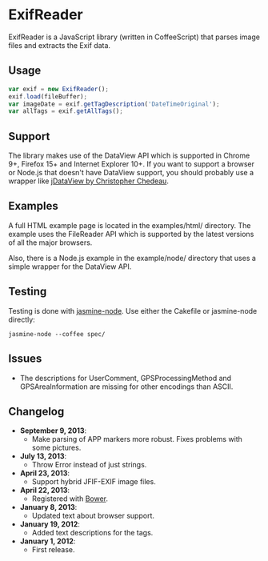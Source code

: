 ExifReader
==========

ExifReader is a JavaScript library (written in CoffeeScript) that parses image files and extracts the Exif data.

Usage
-----

```javascript
var exif = new ExifReader();
exif.load(fileBuffer);
var imageDate = exif.getTagDescription('DateTimeOriginal');
var allTags = exif.getAllTags();
```

Support
-------

The library makes use of the DataView API which is supported in Chrome 9+, Firefox 15+ and Internet Explorer 10+. If you want to support a browser or Node.js that doesn't have DataView support, you should probably use a wrapper like [jDataView by Christopher Chedeau](https://github.com/vjeux/jDataView/).

Examples
--------

A full HTML example page is located in the examples/html/ directory. The example uses the FileReader API which is supported by the latest versions of all the major browsers.

Also, there is a Node.js example in the example/node/ directory that uses a simple wrapper for the DataView API.

Testing
-------

Testing is done with [jasmine-node](https://github.com/mhevery/jasmine-node/). Use either the Cakefile or jasmine-node directly:

    jasmine-node --coffee spec/

Issues
------

* The descriptions for UserComment, GPSProcessingMethod and GPSAreaInformation are missing for other encodings than ASCII.

Changelog
---------

* **September 9, 2013**:
  * Make parsing of APP markers more robust. Fixes problems with some pictures.
* **July 13, 2013**:
  * Throw Error instead of just strings.
* **April 23, 2013**:
  * Support hybrid JFIF-EXIF image files.
* **April 22, 2013**:
  * Registered with [Bower](http://bower.io/).
* **January 8, 2013**:
  * Updated text about browser support.
* **January 19, 2012**:
  * Added text descriptions for the tags.
* **January 1, 2012**:
  * First release.
